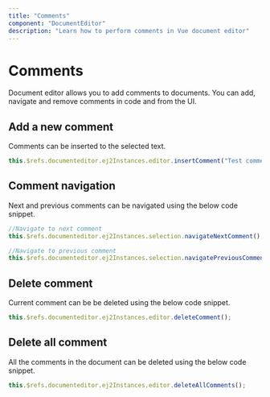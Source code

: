 ```yaml
---
title: "Comments"
component: "DocumentEditor"
description: "Learn how to perform comments in Vue document editor"
---
```


# Comments

Document editor allows you to add comments to documents. You can add, navigate and remove comments in code and from the UI.

## Add a new comment

Comments can be inserted to the selected text.

```typescript
this.$refs.documenteditor.ej2Instances.editor.insertComment("Test comment");
```

## Comment navigation

Next and previous comments can be navigated using the below code snippet.

```typescript
//Navigate to next comment
this.$refs.documenteditor.ej2Instances.selection.navigateNextComment();

//Navigate to previous comment
this.$refs.documenteditor.ej2Instances.selection.navigatePreviousComment();
```

## Delete comment

Current comment can be be deleted using the below code snippet.

```typescript
this.$refs.documenteditor.ej2Instances.editor.deleteComment();
```

## Delete all comment

All the comments in the document can be deleted using the below code snippet.

```typescript
this.$refs.documenteditor.ej2Instances.editor.deleteAllComments();
```
